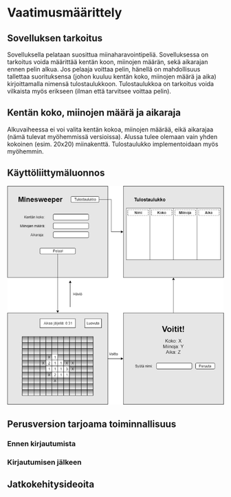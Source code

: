 # Vaatimusmäärittely

## Sovelluksen tarkoitus

Sovelluksella pelataan suosittua miinaharavointipeliä. Sovelluksessa on tarkoitus voida määrittää kentän koon, miinojen määrän, sekä aikarajan ennen pelin alkua. Jos pelaaja voittaa pelin, hänellä on mahdollisuus tallettaa suorituksensa (johon kuuluu kentän koko, miinojen määrä ja aika) kirjoittamalla nimensä tulostaulukkoon. Tulostaulukkoa on tarkoitus voida vilkaista myös erikseen (ilman että tarvitsee voittaa pelin).

## Kentän koko, miinojen määrä ja aikaraja

Alkuvaiheessa ei voi valita kentän kokoa, miinojen määrää, eikä aikarajaa (nämä tulevat myöhemmissä versioissa). Alussa tulee olemaan vain yhden kokoinen (esim. 20x20) miinakenttä. Tulostaulukko implementoidaan myös myöhemmin.

## Käyttöliittymäluonnos

<img src="https://github.com/stentho/otm-harjoitustyo/blob/master/Minesweeper/dokumentaatio/MinesweeperOTM.png">

## Perusversion tarjoama toiminnallisuus

### Ennen kirjautumista

### Kirjautumisen jälkeen

## Jatkokehitysideoita
